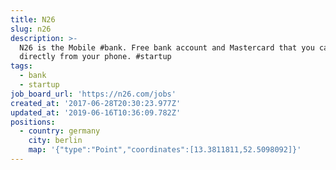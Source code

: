 ```yaml
---
title: N26
slug: n26
description: >-
  N26 is the Mobile #bank. Free bank account and Mastercard that you can manage
  directly from your phone. #startup
tags:
  - bank
  - startup
job_board_url: 'https://n26.com/jobs'
created_at: '2017-06-28T20:30:23.977Z'
updated_at: '2019-06-16T10:36:09.782Z'
positions:
  - country: germany
    city: berlin
    map: '{"type":"Point","coordinates":[13.3811811,52.5098092]}'
---
```

